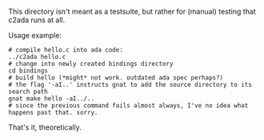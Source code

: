 
This directory isn't meant as a testsuite, but rather for (manual) testing that c2ada runs at all.

Usage example:

    # compile hello.c into ada code:
    ../c2ada hello.c
    # change into newly created bindings directory
    cd bindings
    # build hello (*might* not work. outdated ada spec perhaps?)
    # the flag '-aI..' instructs gnat to add the source directory to its search path
    gnat make hello -aI../..
    # since the previous command fails almost always, I've no idea what happens past that. sorry.

That's it, theoretically.

